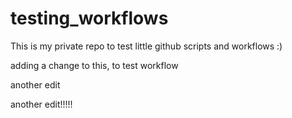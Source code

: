 # testing_workflows
This is my private repo to test little github scripts and workflows :)

adding a change to this, to test workflow

another edit

another edit!!!!!